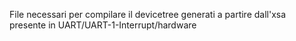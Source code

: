 File necessari per compilare il devicetree generati a partire dall'xsa presente in UART/UART-1-Interrupt/hardware

